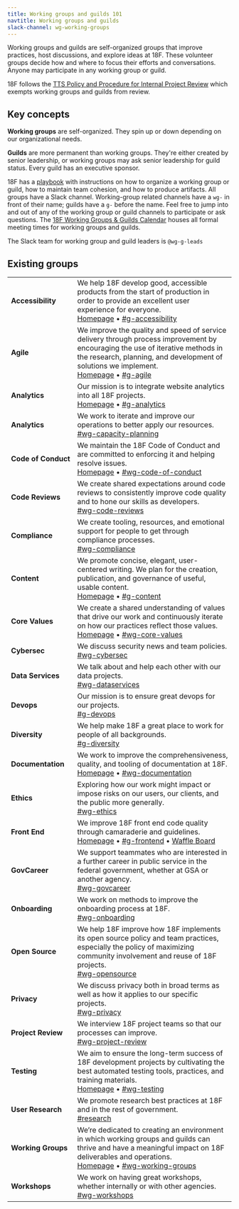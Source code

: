```yaml
---
title: Working groups and guilds 101
navtitle: Working groups and guilds
slack-channel: wg-working-groups
---
```


Working groups and guilds are self-organized groups that improve practices, host discussions, and explore ideas at 18F. These volunteer groups decide how and where to focus their efforts and conversations. Anyone may participate in any working group or guild.

18F follows the [TTS Policy and Procedure for Internal Project Review](https://docs.google.com/document/d/1HHDXdiNvLdCFiEPjLwZaV-lhnwWeeq90MZMYAxbkHAM) which exempts working groups and guilds from review.

## <a id="key-concepts">Key concepts</a>

**Working groups** are self-organized. They spin up or down depending on our organizational needs.

**Guilds** are more permanent than working groups. They're either created by senior leadership, or working groups may ask senior leadership for guild status. Every guild has an executive sponsor. 

18F has a [playbook](https://pages.18f.gov/grouplet-playbook) with instructions on how to organize a working group or guild, how to maintain team cohesion, and how to produce artifacts. All groups have a Slack channel. Working-group related channels have a `wg-` in front of their name; guilds have a `g-` before the name. Feel free to jump into and out of any of the working group or guild channels to participate or ask questions. The [18F Working Groups & Guilds Calendar](https://www.google.com/calendar/embed?src=gsa.gov_o1aqcv28k1f0nmca5bkch8los4%40group.calendar.google.com) houses all formal meeting times for working groups and guilds.

The Slack team for working group and guild leaders is `@wg-g-leads`

<h2><a id="existing-grouplets">Existing groups</a></h2>
<div class="table-wrapper">
  <table class="table-existing-grouplets">
    <tbody>
      <tr>
        <td class="col-grouplet"><strong><a id="accessibility">Accessibility</a></strong></td>
        <td class="col-description">
          We help 18F develop good, accessible products from the start of production in order to provide an excellent user experience for everyone. <br />
          <a href="https://pages.18f.gov/accessbility/">Homepage</a> &bull; <a href="https://gsa-tts.slack.com/messages/g-accessibility/">#g-accessibility</a>
        </td>
      </tr>
      <tr>
        <td class="col-grouplet"><strong><a id="agile">Agile</a></strong></td>
        <td class="col-description">
          We improve the quality and speed of service delivery through process improvement by encouraging the use of iterative methods in the research, planning, and development of solutions we implement. <br />
          <a href="https://pages.18f.gov/agile/">Homepage</a> &bull; <a href="https://gsa-tts.slack.com/messages/g-agile/">#g-agile</a>
        </td>
      </tr>
      <tr>
        <td class="col-grouplet"><strong><a id="analytics">Analytics</a></strong></td>
        <td class="col-description">
          Our mission is to integrate website analytics into all 18F projects. <br />
          <a href="https://pages.18f.gov/analytics-standards/">Homepage</a> &bull; <a href="https://gsa-tts.slack.com/messages/g-analytics/">#g-analytics</a>
        </td>
      </tr>
      <tr>
        <td class="col-grouplet"><strong><a id="capacity-planning">Analytics</a></strong></td>
        <td class="col-description">
          We work to iterate and improve our operations to better apply our resources. <br />
          <a href="https://gsa-tts.slack.com/messages/wg-capacity-planning/">#wg-capacity-planning</a>
        </td>
      </tr>
      <tr>
        <td class="col-grouplet"><strong><a id="code-of-conduct">Code&nbsp;of&nbsp;Conduct</a></strong></td>
        <td class="col-description">
          We maintain the 18F Code of Conduct and are committed to enforcing it and helping resolve issues. <br />
          <a href="https://github.com/18F/code-of-conduct/">Homepage</a> &bull; <a href="https://gsa-tts.slack.com/messages/wg-code-of-conduct/">#wg-code-of-conduct</a>
        </td>
      </tr>
      <tr>
        <td class="col-grouplet"><strong><a id="code-reviews">Code Reviews</a></strong></td>
        <td class="col-description">
          We create shared expectations around code reviews to consistently improve code quality and to hone our skills as developers. <br />
          <a href="https://gsa-tts.slack.com/messages/wg-code-reviews">#wg-code-reviews</a>
        </td>
      </tr>
      <tr>
        <td class="col-grouplet"><strong><a id="compliance">Compliance</a></strong></td>
        <td class="col-description">
          We create tooling, resources, and emotional support for people to get through compliance processes. <br />
          <a href="https://gsa-tts.slack.com/messages/wg-compliance">#wg-compliance</a>
        </td>
      </tr>
      <tr>
        <td class="col-grouplet"><strong><a id="content">Content</a></strong></td>
        <td class="col-description">
          We promote concise, elegant, user-centered writing. We plan for the creation, publication, and governance of useful, usable content. <br />
          <a href="https://pages.18f.gov/content-guide/">Homepage</a> &bull; <a href="https://gsa-tts.slack.com/messages/g-content">#g-content</a>
        </td>
      </tr>
      <tr>
        <td class="col-grouplet"><strong><a id="core-values">Core Values</a></strong></td>
        <td class="col-description">
          We create a shared understanding of values that drive our work and continuously iterate on how our practices reflect those values. <br />
          <a href="https://pages.18f.gov/core-values/">Homepage</a> &bull; <a href="https://gsa-tts.slack.com/messages/wg-core-values">#wg-core-values</a>
        </td>
      </tr>
      <tr>
        <td class="col-grouplet"><strong><a id="cybersec">Cybersec</a></strong></td>
        <td class="col-description">
          We discuss security news and team policies. <br />
          <a href="https://gsa-tts.slack.com/messages/wg-cybersec">#wg-cybersec</a>
        </td>
      </tr>
      <tr>
        <td><strong><a id="dataservices">Data Services</a></strong></td>
        <td class="col-description">
          We talk about and help each other with our data projects. <br />
          <a href="https://gsa-tts.slack.com/messages/wg-dataservices">#wg-dataservices</a>
        </td>
      </tr>
      <tr>
        <td><strong><a id="devops">Devops</a></strong></td>
        <td class="col-description">
          Our mission is to ensure great devops for our projects. <br />
          <a href="https://gsa-tts.slack.com/messages/g-devops">#g-devops</a>
        </td>
      </tr>
      <tr>
        <td><strong><a id="diversity">Diversity</a></strong></td>
        <td class="col-description">
          We help make 18F a great place to work for people of all backgrounds. <br />
          <a href="https://gsa-tts.slack.com/messages/g-diversity">#g-diversity</a>
        </td>
      </tr>
      <tr>
        <td class="col-grouplet"><strong><a id="documentation">Documentation</a></strong></td>
        <td class="col-description">
          We work to improve the comprehensiveness, quality, and tooling of documentation at 18F. <br />
          <a href="https://pages.18f.gov/wg-documentation/">Homepage</a> &bull; <a href="https://gsa-tts.slack.com/messages/wg-documentation">#wg-documentation</a>
        </td>
      </tr>
      <tr>
        <td class="col-grouplet"><strong><a id="ethics">Ethics</a></strong></td>
        <td class="col-description">
          Exploring how our work might impact or impose risks on our users, our clients, and the public more generally. <br />
          <a href="https://gsa-tts.slack.com/messages/wg-ethics">#wg-ethics</a>
        </td>
      </tr>
      <tr>
        <td class="col-grouplet"><strong><a id="frontend">Front End</a></strong></td>
        <td class="col-description">
          We improve 18F front end code quality through camaraderie and guidelines. <br />
          <a href="https://pages.18f.gov/frontend/">Homepage</a> &bull; <a href="https://gsa-tts.slack.com/messages/g-frontend">#g-frontend</a> &bull; <a href="https://waffle.io/18F/frontend"> Waffle Board</a>
        </td>
      </tr>
      <tr>
        <td class="col-grouplet"><strong><a id="govcareer">GovCareer</a></strong></td>
        <td class="col-description">
          We support teammates who are interested in a further career in public service in the federal government, whether at GSA or another agency.  <br />
          <a href="https://gsa-tts.slack.com/messages/wg-govcareer">#wg-govcareer</a>
        </td>
      </tr>
      <tr>
        <td class="col-grouplet"><strong><a id="onboarding">Onboarding</a></strong></td>
        <td class="col-description">
          We work on methods to improve the onboarding process at 18F. <br />
          <a href="https://gsa-tts.slack.com/messages/wg-onboarding">#wg-onboarding</a>
        </td>
      </tr>
      <tr>
        <td class="col-grouplet"><strong><a id="opensource">Open Source</a></strong></td>
        <td class="col-description">
          We help 18F improve how 18F implements its open source policy and team practices, especially the policy of maximizing community involvement and reuse of 18F projects. <br />
          <a href="https://gsa-tts.slack.com/messages/wg-opensource">#wg-opensource</a>
        </td>
      </tr>
      <tr>
        <td class="col-grouplet"><strong><a id="privacy">Privacy</a></strong></td>
        <td class="col-description">
          We discuss privacy both in broad terms as well as how it applies to our specific projects. <br />
          <a href="https://gsa-tts.slack.com/messages/wg-privacy">#wg-privacy</a>
        </td>
      </tr>
      <tr>
        <td class="col-grouplet"><strong><a id="project-review">Project Review</a></strong></td>
        <td class="col-description">
          We interview 18F project teams so that our processes can improve. <br />
          <a href="https://gsa-tts.slack.com/messages/wg-project-review">#wg-project-review</a>
        </td>
      </tr>
      <tr>
        <td class="col-grouplet"><strong><a id="testing">Testing</a></strong></td>
        <td class="col-description">
          We aim to ensure the long-term success of 18F development projects by cultivating the best automated testing tools, practices, and training materials. <br />
          <a href="https://pages.18f.gov/wg-testing/">Homepage</a> &bull; <a href="https://gsa-tts.slack.com/messages/wg-testing">#wg-testing</a>
        </td>
      </tr>
      <tr>
        <td class="col-grouplet"><strong><a id="user-research">User Research</a></strong></td>
        <td class="col-description">
          We promote research best practices at 18F and in the rest of government. <br />
          <a href="https://gsa-tts.slack.com/messages/research">#research</a>
        </td>
      </tr>
      <tr>
        <td class="col-grouplet"><strong><a id="working-groups">Working Groups</a></strong></td>
        <td class="col-description">
          We&rsquo;re dedicated to creating an environment in which working groups and guilds can thrive and have a meaningful impact on 18F deliverables and operations. <br />
          <a href="https://pages.18f.gov/wg-working-groups/">Homepage</a> &bull; <a href="https://gsa-tts.slack.com/messages/wg-working-groups">#wg-working-groups</a>
        </td>
      </tr>
      <tr>
        <td class="col-grouplet"><strong><a id="workingshops">Workshops</a></strong></td>
        <td class="col-description">
          We work on having great workshops, whether internally or with other agencies. <br />
          <a href="https://gsa-tts.slack.com/messages/wg-workshops">#wg-workshops</a>
        </td>
      </tr>
    </tbody>
  </table>
</div>





